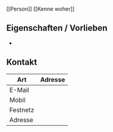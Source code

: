 [[Person]] [[Kenne woher]]

## Eigenschaften / Vorlieben

- 

## 	Kontakt

| Art      | Adresse |
| -------- | ------- |
| E-Mail   |         |
| Mobil    |         |
| Festnetz |         |
| Adresse  |         |
